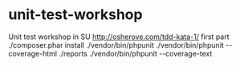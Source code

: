 # unit-test-workshop
Unit test workshop in SU
http://osherove.com/tdd-kata-1/ first part
./composer.phar install
./vendor/bin/phpunit 
./vendor/bin/phpunit --coverage-html ./reports
./vendor/bin/phpunit --coverage-text
